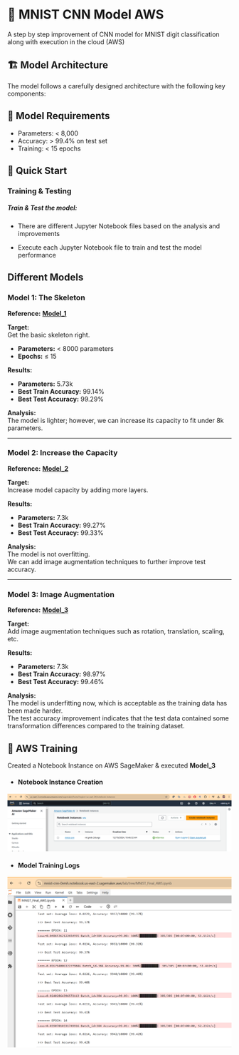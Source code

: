 # 🤖 MNIST CNN Model AWS

A step by step improvement of CNN model for MNIST digit classification along with execution in the cloud (AWS)

## 🏗 Model Architecture ️

The model follows a carefully designed architecture with the following key components:


## 🎯 Model Requirements
- Parameters: < 8,000
- Accuracy: > 99.4% on test set
- Training: < 15 epochs


## 🚀 Quick Start

###  Training & Testing

##### Train & Test the model:

- There are different Jupyter Notebook files based on the analysis and improvements

- Execute each Jupyter Notebook file to train and test the model performance

## Different Models

### Model 1: The Skeleton

**Reference:** **[Model_1](Model_1.ipynb)**  

**Target:**  
Get the basic skeleton right.  

- **Parameters:** < 8000 parameters  
- **Epochs:** ≤ 15  

**Results:**  
- **Parameters:** 5.73k  
- **Best Train Accuracy:** 99.14%  
- **Best Test Accuracy:** 99.29%  

**Analysis:**  
The model is lighter; however, we can increase its capacity to fit under 8k parameters.  

---

### Model 2: Increase the Capacity

**Reference:** **[Model_2](Model_2.ipynb)**

**Target:**  
Increase model capacity by adding more layers.  

**Results:**  
- **Parameters:** 7.3k  
- **Best Train Accuracy:** 99.27%  
- **Best Test Accuracy:** 99.33%  

**Analysis:**  
The model is not overfitting.  
We can add image augmentation techniques to further improve test accuracy.  

---

### Model 3: Image Augmentation

**Reference:** **[Model_3](Model_3.ipynb)**

**Target:**  
Add image augmentation techniques such as rotation, translation, scaling, etc.  

**Results:**  
- **Parameters:** 7.3k  
- **Best Train Accuracy:** 98.97%  
- **Best Test Accuracy:** 99.46%  

**Analysis:**  
The model is underfitting now, which is acceptable as the training data has been made harder.  
The test accuracy improvement indicates that the test data contained some transformation differences compared to the training dataset.  


## 🔄 AWS Training

Created a Notebook Instance on AWS SageMaker & executed **Model_3**

- #### Notebook Instance Creation
![Training Logs](images/aws_instance_creation.PNG)

- #### Model Training Logs
![Training Logs](images/aws_training.PNG)
